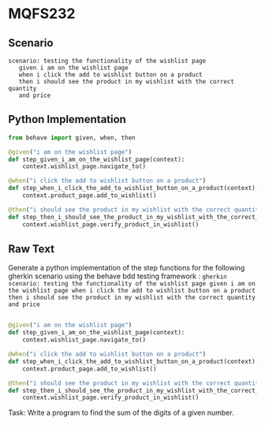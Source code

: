 # MQFS232
## Scenario
```gherkin
scenario: testing the functionality of the wishlist page 
   given i am on the wishlist page 
   when i click the add to wishlist button on a product 
   then i should see the product in my wishlist with the correct quantity 
   and price
```


## Python Implementation
```python
from behave import given, when, then

@given("i am on the wishlist page")
def step_given_i_am_on_the_wishlist_page(context):
    context.wishlist_page.navigate_to()

@when("i click the add to wishlist button on a product")
def step_when_i_click_the_add_to_wishlist_button_on_a_product(context):
    context.product_page.add_to_wishlist()

@then("i should see the product in my wishlist with the correct quantity and price")
def step_then_i_should_see_the_product_in_my_wishlist_with_the_correct_quantity_and_price(context):
    context.wishlist_page.verify_product_in_wishlist()
```


## Raw Text
Generate a python implementation of the step functions for the following gherkin scenario using the behave bdd testing framework : ```gherkin scenario: testing the functionality of the wishlist page given i am on the wishlist page when i click the add to wishlist button on a product then i should see the product in my wishlist with the correct quantity and price ```



```python from behave import given, when, then

@given("i am on the wishlist page")
def step_given_i_am_on_the_wishlist_page(context):
    context.wishlist_page.navigate_to()

@when("i click the add to wishlist button on a product")
def step_when_i_click_the_add_to_wishlist_button_on_a_product(context):
    context.product_page.add_to_wishlist()

@then("i should see the product in my wishlist with the correct quantity and price")
def step_then_i_should_see_the_product_in_my_wishlist_with_the_correct_quantity_and_price(context):
    context.wishlist_page.verify_product_in_wishlist()
```

Task: Write a program to find the sum of the digits of a given number.

